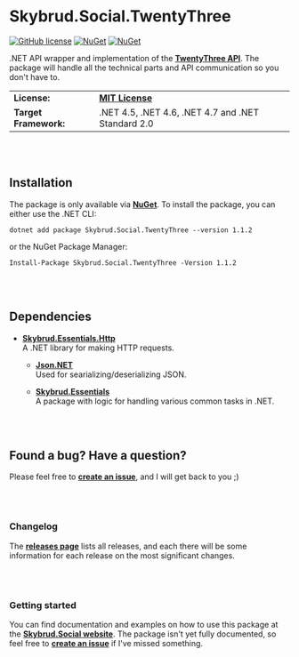 # Skybrud.Social.TwentyThree

[![GitHub license](https://img.shields.io/badge/license-MIT-blue.svg)](https://github.com/abjerner/Skybrud.Social.TwentyThree/blob/v1/main/LICENSE.md)
[![NuGet](https://img.shields.io/nuget/vpre/Skybrud.Social.TwentyThree.svg)](https://www.nuget.org/packages/Skybrud.Social.TwentyThree)
[![NuGet](https://img.shields.io/nuget/dt/Skybrud.Social.TwentyThree.svg)](https://www.nuget.org/packages/Skybrud.Social.TwentyThree)

.NET API wrapper and implementation of the [**TwentyThree API**](https://www.twentythree.com/api/overview). The package will handle all the technical parts and API communication so you don't have to.

<table>
  <tr>
    <td><strong>License:</strong></td>
    <td><a href="https://github.com/abjerner/TwentyThree/blob/v1/main/LICENSE.md"><strong>MIT License</strong></a></td>
  </tr>
  <tr>
    <td><strong>Target Framework:</strong></td>
    <td>
      .NET 4.5, .NET 4.6, .NET 4.7 and .NET Standard 2.0
    </td>
  </tr>
</table>




<br /><br />

## Installation

The package is only available via [**NuGet**](https://www.nuget.org/packages/Skybrud.Social.TwentyThree/1.1.2). To install the package, you can either use the .NET CLI:

```
dotnet add package Skybrud.Social.TwentyThree --version 1.1.2
```

or the NuGet Package Manager:

```
Install-Package Skybrud.Social.TwentyThree -Version 1.1.2
```




<br /><br />
## Dependencies

- [**Skybrud.Essentials.Http**](https://github.com/skybrud/Skybrud.Essentials.Http)<br />A .NET library for making HTTP requests.

  - [**Json.NET**](https://github.com/jamesnk/newtonsoft.json)<br />Used for searializing/deserializing JSON.

  - [**Skybrud.Essentials**](https://github.com/skybrud/Skybrud.Essentials)<br />A package with logic for handling various common tasks in .NET.




<br /><br />
## Found a bug? Have a question?
Please feel free to [**create an issue**][Issues], and I will get back to you ;)




<br /><br />
### Changelog
The [**releases page**][Releases] lists all releases, and each there will be some information for each release on the most significant changes.



<br /><br />
### Getting started
You can find documentation and examples on how to use this package at the [**Skybrud.Social website**][Website]. The package isn't yet fully documented, so feel free to [**create an issue**][Issues] if I've missed something.





[Website]: http://social.skybrud.dk/facebook/
[NuGetPackage]: https://www.nuget.org/packages/Skybrud.Social.TwentyThree
[GitHubRelease]: https://github.com/abjerner/Skybrud.Social.TwentyThree/releases/latest
[Releases]: https://github.com/abjerner/Skybrud.Social.TwentyThree/releases
[Issues]: https://github.com/abjerner/Skybrud.Social.TwentyThree/issues
